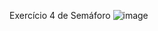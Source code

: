 Exercício 4 de Semáforo 
![image](https://user-images.githubusercontent.com/99506287/226118471-d0f79e3b-f87a-490d-aa92-d597bb3947eb.png)

